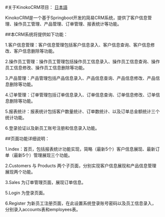 #关于KinokoCRM项目：
[日本語]()

KinokoCRM是一个基于Springboot开发的简易CRM系统，提供了客户信息管理、操作员工管理、产品管理、订单管理、报表统计等功能。

##本CRM系统将提供如下功能：

1.客户信息管理：客户信息管理包括客户信息录入、客户信息查询、客户信息修改、客户信息删除等功能。

2.操作员工管理：操作员工管理包括操作员工信息录入、操作员工信息查询、操作员工信息修改、操作员工信息删除等功能。

3.产品管理：产品管理包括产品信息录入、产品信息查询、产品信息修改、产品信息删除等功能。

4.订单管理：订单管理包括订单信息录入、订单信息查询、订单信息修改、订单信息删除等功能。

5.报表统计：报表统计包括客户数量统计、订单数统计、以及订单总金额统计三个统计功能。

6.登录验证以及新员工账号注册和信息录入功能。

##页面功能详细说明：

1.index：首页，包括报表统计功能实现，简略（最新5个）客户信息展现、最新订单（最新5个）管理展现三个功能。

2.Customers 与 Products 两个子页面，分别实现客户信息展现和产品信息管理展现两个功能。

3.Sales 为订单管理页面，展现订单信息。

5.Login 为登录页面。

6.Register 为新员工注册页面，在此设置系统登录账号密码以及员工信息录入，分别录入accounts表和employees表。
